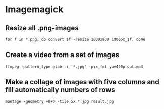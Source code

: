 # Imagemagick

## Resize all .png-images
    for f in *.png; do convert $f -resize 1000x900 1000px_$f; done

## Create a video from a set of images
    ffmpeg -pattern_type glob -i '*.jpg' -pix_fmt yuv420p out.mp4

## Make a collage of images with five columns and fill automatically numbers of rows
    montage -geometry +0+0 -tile 5x *.jpg result.jpg